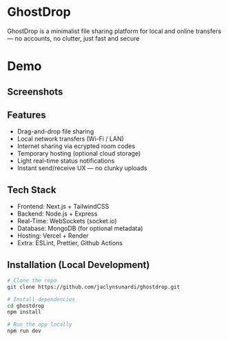 # GhostDrop

GhostDrop is a minimalist file sharing platform for local and online transfers — no accounts, no clutter, just fast and secure

# Demo

## Screenshots

## Features
- Drag-and-drop file sharing
- Local network transfers (Wi-Fi / LAN)
- Internet sharing via ecrypted room codes
- Temporary hosting (optional cloud storage)
- Light real-time status notifications
- Instant send/receive UX — no clunky uploads

## Tech Stack
- Frontend: Next.js + TailwindCSS
- Backend: Node.js + Express
- Real-Time: WebSockets (socket.io)
- Database: MongoDB (for optional metadata)
- Hosting: Vercel + Render
- Extra: ESLint, Prettier, Github Actions

## Installation (Local Development)

```bash
# Clone the repo
git clone https://github.com/jaclynsunardi/ghostdrop.git

# Install dependencies
cd ghostdrop
npm install

# Run the app locally
npm run dev